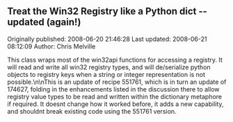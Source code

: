 ## Treat the Win32 Registry like a Python dict -- updated (again!) 
Originally published: 2008-06-20 21:46:28 
Last updated: 2008-06-21 08:12:09 
Author: Chris Melville 
 
This class wraps most of the win32api functions for accessing a registry. It will read and write all win32 registry types, and will de/serialize python objects to registry keys when a string or integer representation is not possible.\n\nThis is an update of recipe 551761, which is in turn an update of 174627, folding in the enhancements listed in the discussion there to allow registry value types to be read and written within the dictionary metaphore if required. It doesnt change how it worked before, it adds a new capability, and shouldnt break existing code using the 551761 version.
